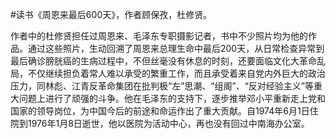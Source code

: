 #读书《周恩来最后600天》，作者顾保孜，杜修贤。

作者中的杜修贤担任过周恩来、毛泽东专职摄影记者，书中不少照片均为他的作品。通过这些照片，生动回溯了周恩来总理生命中最后200天，从日常检查异常到最后确诊膀胱癌的生病过程中，不但丝毫没有休息的时刻，还要面临文化大革命乱局，不仅继续担负着常人难以承受的繁重工作，而且承受着来自党内外巨大的政治压力，同林彪、江青反革命集团在批判极“左”思潮、“组阁”、“反对经验主义”等重大问题上进行了顽强的斗争。他在毛泽东的支持下，逐步推举邓小平重新走上党和国家的领导岗位，为中国今后的前途和命运作出了重大贡献。自1974年6月1日住院到1976年1月8日逝世，他以医院为活动中心，再也没有回过中南海办公室。

